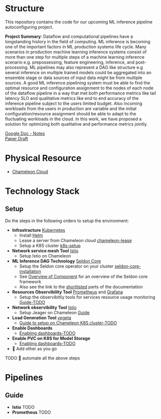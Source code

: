 # Structure

This repository contains the code for our upcoming ML inference pipeline autoconfiguring project.

**Project Summary**:
Dataflow and computational pipelines have a longstanding history in the field of computing. ML inference is becoming one of the important factors in ML production systems life cycle. Many scenarios in production machine learning inference systems consist of more than one step for multiple steps of a machine learning inference scenario e.g. prepossessing, feature engineering, inference, and post-processing. ML pipelines may also represent a DAG like structure e.g several inference on multiple trained models could be aggregated into an ensemble stage or data sources of input data might be from multiple sources. A good ML inference pipelining system must be able to find the optimal resource and configuration assignment to the nodes of each node of the dataflow pipeline in a way that met both performance metrics like tail latency SLO and qualitative metrics like end to end accuracy of the inference pipeline subject to the users limited budget. Also incoming workloads from the users in production are variable and the initial configuration/resource assignment should be able to adapt to the fluctuating workloads in the cloud. In this work, we have proposed a solution for optimizing both qualitative and performance metrics jointly.


[Google Doc - Notes](https://docs.google.com/document/d/1VbMDl_09n77NCRk58C9vqzDLGkgfliPUYxS3NVX8fgw/edit?usp=sharing) \
[Paper Draft](https://www.overleaf.com/project/625456ee961f16abadd71f36)

# Physical Resource
* [Chameleon Cloud](https://chameleoncloud.org/)

# Technology Stack
## Setup

Do the steps in the following orders to setup the environment:

* **Infrastracture** [Kubernetes](https://kubernetes.io/)
   *  Install [Helm](https://helm.sh/docs/intro/install/)
   *  Lease a server from Chameleon cloud [chameleon-lease](docs/chameleon-lease.md)
   *  Setup a K8S cluster [k8s-setup](docs/chameleon-k8s.md)
* **Network service mesh Tool** [Istio](https://istio.io/)
   * Setup Istio on Chameleon [](docs/setup-istio.md)
* **ML Inference DAG Technology** [Seldon Core](https://docs.seldon.io/projects/seldon-core/en/latest/)
   * Setup the Seldon core operator on your cluster [seldon-core-installation](docs/setup-seldon-core-installation.md)
   * See [Overview of Component](https://docs.seldon.io/projects/seldon-core/en/latest/workflow/overview.html#metrics-with-prometheus) for an overview of the Seldon core framework
   * Also see the link to the [shortlisted](docs/seldon.md) parts of the documentation
* **Resources Observibility Tool** [Prometheus](https://prometheus.io/) and [Grafana](https://grafana.com/)
   * Setup the observibitliy tools for services resource usage monitoring [Guide-TODO](docs/prometeus-monitoring.md)
* **Network observibility Tool** [Istio](https://istio.io/)
   * Setup Jeager on Chameleon [Guide](docs/guide-seldon.md)
* **Load Generation Tool** [vegeta](https://github.com/tsenart/vegeta)
   * [Guide to setup on Chameleon K8S cluster-TODO](ddd)
* **Enable Dashboards**
   * [Enabling dashboards-TODO](ddd)
* **Enable PVC on K8S for Model Storage**
   * [Enabling dashboards-TODO](ddd)
* 🔴 Add other as you go

TODO 🔴 automate all the above steps


# Pipelines


## Guide
* **Istio**
TODO
* **Prometheus**
TODO



